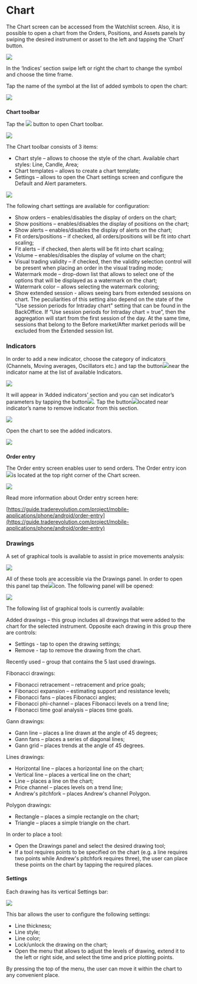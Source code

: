 # Chart

The Chart screen can be accessed from the Watchlist screen. Also, it is possible to open a chart from the Orders, Positions, and Assets panels by swiping the desired instrument or asset to the left and tapping the ‘Chart’ button.

![](../../../.gitbook/assets/1%20%28134%29.png)

In the ‘Indices’ section swipe left or right the chart to change the symbol and choose the time frame.

Tap the name of the symbol at the list of added symbols to open the chart:

![](../../../.gitbook/assets/1%20%281%29.jpg)

### **Chart toolbar** 

Tap the ![](../../../.gitbook/assets/2-kopiya.png) button to open Chart toolbar.

![](../../../.gitbook/assets/2%20%285%29.jpg)

The Chart toolbar consists of 3 items:

* Chart style – allows to choose the style of the chart. Available chart styles: Line, Candle, Area;
* Chart templates – allows to create a chart template;
* Settings – allows to open the Chart settings screen and configure the Default and Alert parameters.

![](../../../.gitbook/assets/new1%20%287%29.jpg)

The following chart settings are available for configuration:

* Show orders – enables/disables the display of orders on the chart;
* Show positions – enables/disables the display of positions on the chart;
* Show alerts – enables/disables the display of alerts on the chart;
* Fit orders/positions – if checked, all orders/positions will be fit into chart scaling;
* Fit alerts – if checked, then alerts will be fit into chart scaling;
* Volume – enables/disables the display of volume on the chart;
* Visual trading validity – if checked, then the validity selection control will be present when placing an order in the visual trading mode;
* Watermark mode – drop-down list that allows to select one of the options that will be displayed as a watermark on the chart;
* Watermark color – allows selecting the watermark coloring;
* Show extended session - allows seeing bars from extended sessions on chart. The peculiarities of this setting also depend on the state of the "Use session periods for Intraday chart" setting that can be found in the BackOffice. If “Use session periods for Intraday chart = true”, then the aggregation will start from the first session of the day. At the same time, sessions that belong to the Before market/After market periods will be excluded from the Extended session list.

### **Indicators**

In order to add a new indicator, choose the category of indicators \(Channels, Moving averages, Oscillators etc.\) and tap the button![](../../../.gitbook/assets/add.%20%282%29.jpg)near the indicator name at the list of available Indicators.

![](../../../.gitbook/assets/4%20%285%29.jpg)

It will appear in ‘Added indicators’ section and you can set indicator’s parameters by tapping the button![](../../../.gitbook/assets/modify%20%281%29.jpg). Tap the button![](../../../.gitbook/assets/delete..jpg)located near indicator’s name to remove indicator from this section.

![](../../../.gitbook/assets/5%20%282%29.jpg)

Open the chart to see the added indicators.

![](../../../.gitbook/assets/6%20%282%29.jpg)

### **Order entry** 

The Order entry screen enables user to send orders. The Order entry icon![](../../../.gitbook/assets/1-kopiya%20%283%29.png)is located at the top right corner of the Chart screen.

![](../../../.gitbook/assets/7.jpg)

Read more information about Order entry screen here:

[https://guide.traderevolution.com/project/mobile-applications/phone/android/order-entry](https://guide.traderevolution.com/project/mobile-applications/phone/android/order-entry)

### Drawings

A set of graphical tools is available to assist in price movements analysis:

![](../../../.gitbook/assets/10.jpg)

All of these tools are accessible via the Drawings panel. In order to open this panel tap the![](../../../.gitbook/assets/screenshot_3%20%2814%29.jpg)icon. The following panel will be opened:

![](../../../.gitbook/assets/8%20%281%29.jpg)

The following list of graphical tools is currently available:

Added drawings – this group includes all drawings that were added to the chart for the selected instrument. Opposite each drawing in this group there are controls:

* Settings - tap to open the drawing settings;
* Remove - tap to remove the drawing from the chart.

Recently used – group that contains the 5 last used drawings.

Fibonacci drawings:

* Fibonacci retracement – retracement and price goals;
* Fibonacci expansion – estimating support and resistance levels;
* Fibonacci fans – places Fibonacci angles;
* Fibonacci phi-channel – places Fibonacci levels on a trend line;
* Fibonacci time goal analysis – places time goals.

Gann drawings:

* Gann line – places a line drawn at the angle of 45 degrees;
* Gann fans – places a series of diagonal lines;
* Gann grid – places trends at the angle of 45 degrees.

Lines drawings:

* Horizontal line – places a horizontal line on the chart;
* Vertical line – places a vertical line on the chart;
* Line – places a line on the chart;
* Price channel – places levels on a trend line;
* Andrew's pitchfork – places Andrew's channel Polygon.

Polygon drawings:

* Rectangle – places a simple rectangle on the chart;
* Triangle – places a simple triangle on the chart.

In order to place a tool:

* Open the Drawings panel and select the desired drawing tool;
* If a tool requires points to be specified on the chart \(e.g. a line requires two points while Andrew's pitchfork requires three\), the user can place these points on the chart by tapping the required places.

#### Settings

Each drawing has its vertical Settings bar:

![](../../../.gitbook/assets/screenshot_2%20%2810%29.jpg)

This bar allows the user to configure the following settings:

* Line thickness;
* Line style;
* Line color;
* Lock/unlock the drawing on the chart;
* Open the menu that allows to adjust the levels of drawing, extend it to the left or right side, and select the time and price plotting points. 

By pressing the top of the menu, the user can move it within the chart to any convenient place.  


